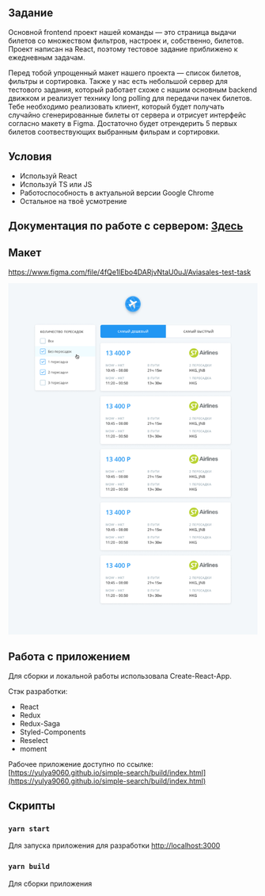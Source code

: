 ## Задание
Основной frontend проект нашей команды — это страница выдачи билетов со множеством фильтров, настроек и, собственно, билетов. Проект написан на React, поэтому тестовое задание приближено к ежедневным задачам.

Перед тобой упрощенный макет нашего проекта — список билетов, фильтры и сортировка. Также у нас есть небольшой сервер для тестового задания, который работает схоже с нашим основным backend движком и реализует технику long polling для передачи пачек билетов. Тебе необходимо реализовать клиент, который будет получать случайно сгенерированные билеты от сервера и отрисует интерфейс согласно макету в Figma. Достаточно будет отрендерить 5 первых билетов соотвествующих выбранным фильрам и сортировки.

## Условия
* Используй React
* Используй TS или JS
* Работоспособность в актуальной версии Google Chrome
* Остальное на твоё усмотрение

## Документация по работе с сервером: [Здесь](https://github.com/KosyanMedia/test-tasks/blob/master/aviasales_frontend/server.md)

## Макет

https://www.figma.com/file/4fQe1lEbo4DARjvNtaU0uJ/Aviasales-test-task

![alt text](search_preview.png "Search preview ")

## Работа с приложением

Для сборки и локальной работы использовала Create-React-App.

Стэк разработки:
* React
* Redux
* Redux-Saga
* Styled-Components
* Reselect
* moment

Рабочее приложение доступно по ссылке:
[https://yulya9060.github.io/simple-search/build/index.html](https://yulya9060.github.io/simple-search/build/index.html)

## Скрипты

### `yarn start`

Для запуска приложения для разработки [http://localhost:3000](http://localhost:3000)

### `yarn build`

Для сборки приложения

